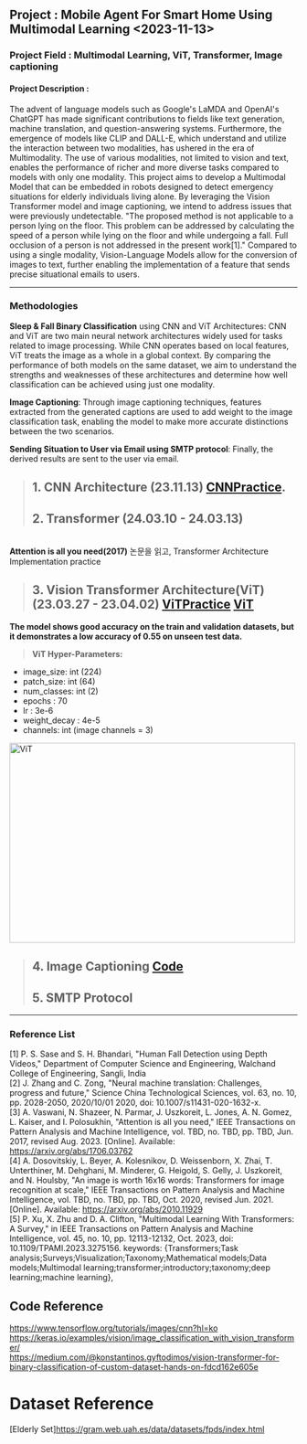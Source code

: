 ## **Project** : Mobile Agent For Smart Home Using Multimodal Learning <2023-11-13>
### **Project Field** : Multimodal Learning, ViT, Transformer, Image captioning
#### **Project Description** :
The advent of language models such as Google's LaMDA and OpenAI's ChatGPT has made significant contributions to fields like text generation, machine translation, and question-answering systems. Furthermore, the emergence of models like CLIP and DALL-E, which understand and utilize the interaction between two modalities, has ushered in the era of Multimodality. The use of various modalities, not limited to vision and text, enables the performance of richer and more diverse tasks compared to models with only one modality. This project aims to develop a Multimodal Model that can be embedded in robots designed to detect emergency situations for elderly individuals living alone. By leveraging the Vision Transformer model and image captioning, we intend to address issues that were previously undetectable. "The proposed method is not applicable to a person lying on the floor. This problem can be addressed by calculating the speed of a person while lying on the floor and while undergoing a fall. Full occlusion of a person is not addressed in the present work[1]." Compared to using a single modality, Vision-Language Models allow for the conversion of images to text, further enabling the implementation of a feature that sends precise situational emails to users.


---
### **Methodologies**
**Sleep & Fall Binary Classification** using CNN and ViT Architectures: CNN and ViT are two main neural network architectures widely used for tasks related to image processing. While CNN operates based on local features, ViT treats the image as a whole in a global context. By comparing the performance of both models on the same dataset, we aim to understand the strengths and weaknesses of these architectures and determine how well classification can be achieved using just one modality.

**Image Captioning**: Through image captioning techniques, features extracted from the generated captions are used to add weight to the image classification task, enabling the model to make more accurate distinctions between the two scenarios.

**Sending Situation to User via Email using SMTP protocol**: Finally, the derived results are sent to the user via email.

> ## 1. CNN Architecture (23.11.13) [CNNPractice](https://github.com/qkrwoghd04/ViT_For_ImageCaptionnng_Implementation/blob/master/practice/CNN_Architecture_Practice.ipynb).
> ## 2. Transformer (24.03.10 - 24.03.13) 
<br> **Attention is all you need(2017)** 논문을 읽고, Transformer Architecture Implementation practice
> ## 3. Vision Transformer Architecture(ViT) (23.03.27 - 23.04.02) [ViTPractice](https://github.com/qkrwoghd04/ViT_For_ImageCaptionnng_Implementation/blob/master/practice/Vision_Transformer_Practice.ipynb) [ViT](https://github.com/qkrwoghd04/ViT_For_ImageCaptionnng_Implementation/blob/master/practice/Vision_Transformer_Architecture_Practice.ipynb)

**The model shows good accuracy on the train and validation datasets, but it demonstrates a low accuracy of 0.55 on unseen test data.**
>**ViT Hyper-Parameters:**
- image_size: int (224)
- patch_size: int (64)
- num_classes: int (2)
- epochs : 70
- lr : 3e-6
- weight_decay : 4e-5
- channels: int (image channels = 3)

<img width="500" height="350" alt="ViT" src="https://github.com/qkrwoghd04/multimodal_learning/assets/122519801/27777d21-e7b0-4606-8164-05f3c07799aa"><br>


> ## 4. Image Captioning [Code](https://github.com/qkrwoghd04/ImageCaptionnng_Using_ViT/blob/master/practice/Image_Captioning.ipynb)
> ## 5. SMTP Protocol
---
### **Reference List**
[1] P. S. Sase and S. H. Bhandari, "Human Fall Detection using Depth Videos," Department of Computer Science and Engineering, Walchand College of Engineering, Sangli, India
<br>[2] J. Zhang and C. Zong, "Neural machine translation: Challenges, progress and future," Science China Technological Sciences, vol. 63, no. 10, pp. 2028-2050, 2020/10/01 2020, doi: 10.1007/s11431-020-1632-x.
<br>[3] A. Vaswani, N. Shazeer, N. Parmar, J. Uszkoreit, L. Jones, A. N. Gomez, L. Kaiser, and I. Polosukhin, "Attention is all you need," IEEE Transactions on Pattern Analysis and Machine Intelligence, vol. TBD, no. TBD, pp. TBD, Jun. 2017, revised Aug. 2023. [Online]. Available: https://arxiv.org/abs/1706.03762
<br>[4] A. Dosovitskiy, L. Beyer, A. Kolesnikov, D. Weissenborn, X. Zhai, T. Unterthiner, M. Dehghani, M. Minderer, G. Heigold, S. Gelly, J. Uszkoreit, and N. Houlsby, "An image is worth 16x16 words: Transformers for image recognition at scale," IEEE Transactions on Pattern Analysis and Machine Intelligence, vol. TBD, no. TBD, pp. TBD, Oct. 2020, revised Jun. 2021. [Online]. Available: https://arxiv.org/abs/2010.11929
<br>[5] P. Xu, X. Zhu and D. A. Clifton, "Multimodal Learning With Transformers: A Survey," in IEEE Transactions on Pattern Analysis and Machine Intelligence, vol. 45, no. 10, pp. 12113-12132, Oct. 2023, doi: 10.1109/TPAMI.2023.3275156.
keywords: {Transformers;Task analysis;Surveys;Visualization;Taxonomy;Mathematical models;Data models;Multimodal learning;transformer;introductory;taxonomy;deep learning;machine learning},

## Code Reference
https://www.tensorflow.org/tutorials/images/cnn?hl=ko <br>
https://keras.io/examples/vision/image_classification_with_vision_transformer/ <br>
https://medium.com/@konstantinos.gyftodimos/vision-transformer-for-binary-classification-of-custom-dataset-hands-on-fdcd162e605e

# Dataset Reference
[Elderly Set]https://gram.web.uah.es/data/datasets/fpds/index.html




